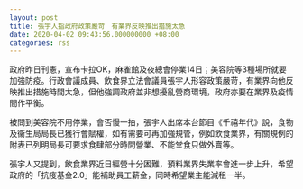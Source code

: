 ```yaml
---
layout: post
title: 張宇人指政府政策嚴苛　有業界反映推出措施太急
date: 2020-04-02 09:43:56.000000000 +08:00
categories: rss
---
```


政府昨日刊憲，宣布卡拉OK，麻雀館及夜總會停業14日；美容院等3種場所就要加強防疫。行政會議成員、飲食界立法會議員張宇人形容政策嚴苛，有業界向他反映推出措施時間太急，但他強調政府並非想擾亂營商環境，政府亦要在業界及疫情間作平衡。

被問到美容院不用停業，會否慢一拍，張宇人出席本台節目《千禧年代》說，食物及衞生局局長已獲行會賦權，如有需要可再加強規管，例如飲食業界，有關規例的附表已列明局長可要求食肆部分時間營業、不能堂食只做外賣等。 

張宇人又提到，飲食業界近日經營十分困難，預料業界失業率會進一步上升，希望政府的「抗疫基金2.0」能補助員工薪金，同時希望業主能減租一半。
